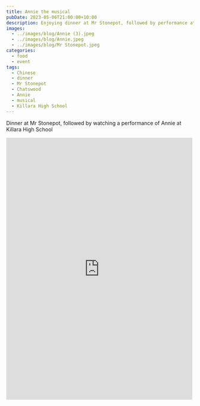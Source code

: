 ```yaml
---
title: Annie the musical
pubDate: 2023-05-06T21:00:00+10:00
description: Enjoying dinner at Mr Stonepot, followed by performance at Killara High School
images:
  - ../images/blog/Annie (3).jpeg
  - ../images/blog/Annie.jpeg
  - ../images/blog/Mr Stonepot.jpeg
categories:
  - food
  - event
tags:
  - Chinese
  - dinner
  - Mr Stonepot
  - Chatswood
  - Annie
  - musical
  - Killara High School
---
```


Dinner at Mr Stonepot, followed by watching a performance of Annie at Killara High School

<iframe src="https://www.facebook.com/plugins/post.php?href=https%3A%2F%2Fwww.facebook.com%2Fchris1.tham%2Fposts%2Fpfbid02Vi4A46bGRWncSpYLEKnymBDEiB1FkPA24BU2aqBGWWyqNjY4UQLEe2XPTujDxKEfl&show_text=true&width=500" width="500" height="703" style="border:none;overflow:hidden" scrolling="no" frameborder="0" allowfullscreen="true" allow="autoplay; clipboard-write; encrypted-media; picture-in-picture; web-share"></iframe>
